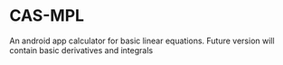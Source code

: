 # CAS-MPL
 An android app calculator for basic linear equations. Future version will contain basic derivatives and integrals
